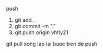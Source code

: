 push 
1. git add .
2. git commit -m "."
3. git push origin vhtly21



git pull
xong lap lai buoc tren de push
